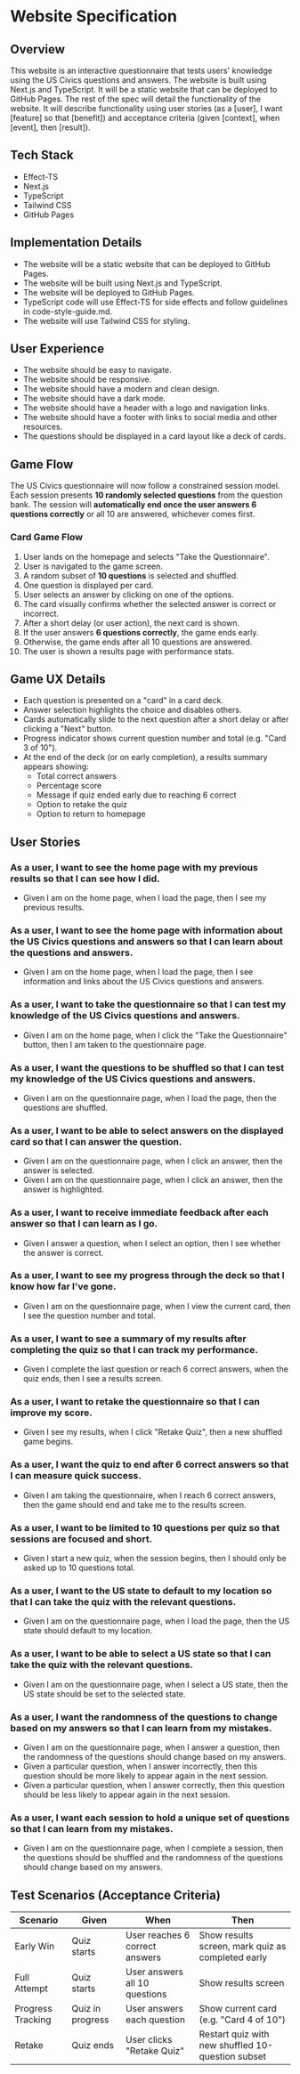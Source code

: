 # Website Specification

## Overview

This website is an interactive questionnaire that tests users' knowledge using the US Civics questions and answers. The website is built using Next.js and TypeScript. It will be a static website that can be deployed to GitHub Pages. The rest of the spec will detail the functionality of the website. It will describe functionality using user stories (as a [user], I want [feature] so that [benefit]) and acceptance criteria (given [context], when [event], then [result]).

## Tech Stack

- Effect-TS
- Next.js
- TypeScript
- Tailwind CSS
- GitHub Pages

## Implementation Details

- The website will be a static website that can be deployed to GitHub Pages.
- The website will be built using Next.js and TypeScript.
- The website will be deployed to GitHub Pages.
- TypeScript code will use Effect-TS for side effects and follow guidelines in code-style-guide.md.
- The website will use Tailwind CSS for styling.

## User Experience

- The website should be easy to navigate.
- The website should be responsive.
- The website should have a modern and clean design.
- The website should have a dark mode.
- The website should have a header with a logo and navigation links.
- The website should have a footer with links to social media and other resources.
- The questions should be displayed in a card layout like a deck of cards.

## Game Flow

The US Civics questionnaire will now follow a constrained session model. Each session presents **10 randomly selected questions** from the question bank. The session will **automatically end once the user answers 6 questions correctly** or all 10 are answered, whichever comes first.

### Card Game Flow

1. User lands on the homepage and selects "Take the Questionnaire".
2. User is navigated to the game screen.
3. A random subset of **10 questions** is selected and shuffled.
4. One question is displayed per card.
5. User selects an answer by clicking on one of the options.
6. The card visually confirms whether the selected answer is correct or incorrect.
7. After a short delay (or user action), the next card is shown.
8. If the user answers **6 questions correctly**, the game ends early.
9. Otherwise, the game ends after all 10 questions are answered.
10. The user is shown a results page with performance stats.

## Game UX Details

- Each question is presented on a "card" in a card deck.
- Answer selection highlights the choice and disables others.
- Cards automatically slide to the next question after a short delay or after clicking a "Next" button.
- Progress indicator shows current question number and total (e.g. "Card 3 of 10").
- At the end of the deck (or on early completion), a results summary appears showing:
  - Total correct answers
  - Percentage score
  - Message if quiz ended early due to reaching 6 correct
  - Option to retake the quiz
  - Option to return to homepage

## User Stories

### As a user, I want to see the home page with my previous results so that I can see how I did.
- Given I am on the home page, when I load the page, then I see my previous results.

### As a user, I want to see the home page with information about the US Civics questions and answers so that I can learn about the questions and answers.
- Given I am on the home page, when I load the page, then I see information and links about the US Civics questions and answers.

### As a user, I want to take the questionnaire so that I can test my knowledge of the US Civics questions and answers.
- Given I am on the home page, when I click the "Take the Questionnaire" button, then I am taken to the questionnaire page.

### As a user, I want the questions to be shuffled so that I can test my knowledge of the US Civics questions and answers.
- Given I am on the questionnaire page, when I load the page, then the questions are shuffled.

### As a user, I want to be able to select answers on the displayed card so that I can answer the question.
- Given I am on the questionnaire page, when I click an answer, then the answer is selected.
- Given I am on the questionnaire page, when I click an answer, then the answer is highlighted.

### As a user, I want to receive immediate feedback after each answer so that I can learn as I go.
- Given I answer a question, when I select an option, then I see whether the answer is correct.

### As a user, I want to see my progress through the deck so that I know how far I've gone.
- Given I am on the questionnaire page, when I view the current card, then I see the question number and total.

### As a user, I want to see a summary of my results after completing the quiz so that I can track my performance.
- Given I complete the last question or reach 6 correct answers, when the quiz ends, then I see a results screen.

### As a user, I want to retake the questionnaire so that I can improve my score.
- Given I see my results, when I click "Retake Quiz", then a new shuffled game begins.

### As a user, I want the quiz to end after 6 correct answers so that I can measure quick success.
- Given I am taking the questionnaire, when I reach 6 correct answers, then the game should end and take me to the results screen.

### As a user, I want to be limited to 10 questions per quiz so that sessions are focused and short.
- Given I start a new quiz, when the session begins, then I should only be asked up to 10 questions total.

### As a user, I want to the US state to default to my location so that I can take the quiz with the relevant questions.
- Given I am on the questionnaire page, when I load the page, then the US state should default to my location.

### As a user, I want to be able to select a US state so that I can take the quiz with the relevant questions.
- Given I am on the questionnaire page, when I select a US state, then the US state should be set to the selected state.

### As a user, I want the randomness of the questions to change based on my answers so that I can learn from my mistakes.
- Given I am on the questionnaire page, when I answer a question, then the randomness of the questions should change based on my answers.
- Given a particular question, when I answer incorrectly, then this question should be more likely to appear again in the next session.
- Given a particular question, when I answer correctly, then this question should be less likely to appear again in the next session.

### As a user, I want each session to hold a unique set of questions so that I can learn from my mistakes.
- Given I am on the questionnaire page, when I complete a session, then the questions should be shuffled and the randomness of the questions should change based on my answers.


## Test Scenarios (Acceptance Criteria)

| Scenario         | Given                 | When                               | Then                                   |
|------------------|------------------------|-------------------------------------|----------------------------------------|
| Early Win        | Quiz starts            | User reaches 6 correct answers      | Show results screen, mark quiz as completed early |
| Full Attempt     | Quiz starts            | User answers all 10 questions       | Show results screen                    |
| Progress Tracking| Quiz in progress       | User answers each question          | Show current card (e.g. "Card 4 of 10")|
| Retake           | Quiz ends              | User clicks "Retake Quiz"           | Restart quiz with new shuffled 10-question subset |